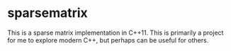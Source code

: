 # sparsematrix

This is a sparse matrix implementation in C++11. This is primarily a project for me to explore modern C++, but perhaps
can be useful for others.

